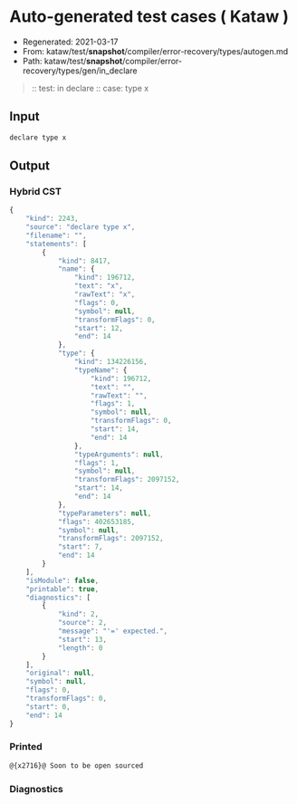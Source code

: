 # Auto-generated test cases ( Kataw )
- Regenerated: 2021-03-17
- From: kataw/test/__snapshot__/compiler/error-recovery/types/autogen.md
- Path: kataw/test/__snapshot__/compiler/error-recovery/types/gen/in_declare
> :: test: in declare
> :: case: type x
## Input

`````js
declare type x
`````

## Output

### Hybrid CST

```javascript
{
    "kind": 2243,
    "source": "declare type x",
    "filename": "",
    "statements": [
        {
            "kind": 8417,
            "name": {
                "kind": 196712,
                "text": "x",
                "rawText": "x",
                "flags": 0,
                "symbol": null,
                "transformFlags": 0,
                "start": 12,
                "end": 14
            },
            "type": {
                "kind": 134226156,
                "typeName": {
                    "kind": 196712,
                    "text": "",
                    "rawText": "",
                    "flags": 1,
                    "symbol": null,
                    "transformFlags": 0,
                    "start": 14,
                    "end": 14
                },
                "typeArguments": null,
                "flags": 1,
                "symbol": null,
                "transformFlags": 2097152,
                "start": 14,
                "end": 14
            },
            "typeParameters": null,
            "flags": 402653185,
            "symbol": null,
            "transformFlags": 2097152,
            "start": 7,
            "end": 14
        }
    ],
    "isModule": false,
    "printable": true,
    "diagnostics": [
        {
            "kind": 2,
            "source": 2,
            "message": "'=' expected.",
            "start": 13,
            "length": 0
        }
    ],
    "original": null,
    "symbol": null,
    "flags": 0,
    "transformFlags": 0,
    "start": 0,
    "end": 14
}
```

### Printed

```javascript
@{x2716}@ Soon to be open sourced
```

### Diagnostics

```javascript

```

